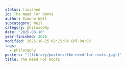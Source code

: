 ```yaml
---
status: finished
id: The Need For Roots
author: Simone Weil
subcategory: Weil
category: philosophy
date: "2025-08-10"
year-finished: 2025
modified: 2025-10-25 02:15:06 GMT-04:00
tags:
  - philosophy
posters: "[[library/posters/the-need-for-roots.jpg]]"
title: The Need For Roots
---
```


